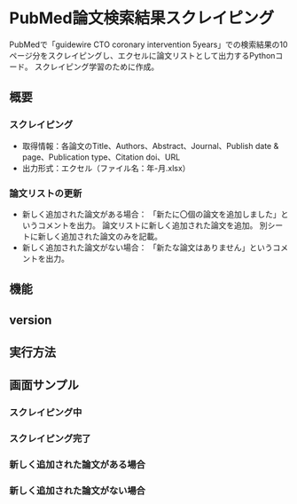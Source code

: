# PubMed論文検索結果スクレイピング
PubMedで「guidewire CTO coronary intervention 5years」での検索結果の10ページ分をスクレイピングし、エクセルに論文リストとして出力するPythonコード。 
スクレイピング学習のために作成。

## 概要
### スクレイピング
- 取得情報：各論文のTitle、Authors、Abstract、Journal、Publish date & page、Publication type、Citation doi、URL 
- 出力形式：エクセル（ファイル名：年-月.xlsx）

### 論文リストの更新
- 新しく追加された論文がある場合： 
  「新たに〇個の論文を追加しました」というコメントを出力。 
  論文リストに新しく追加された論文を追加。 
  別シートに新しく追加された論文のみを記載。 
- 新しく追加された論文がない場合： 
  「新たな論文はありません」というコメントを出力。

## 機能

## version


## 実行方法


## 画面サンプル
### スクレイピング中

### スクレイピング完了

### 新しく追加された論文がある場合

### 新しく追加された論文がない場合
